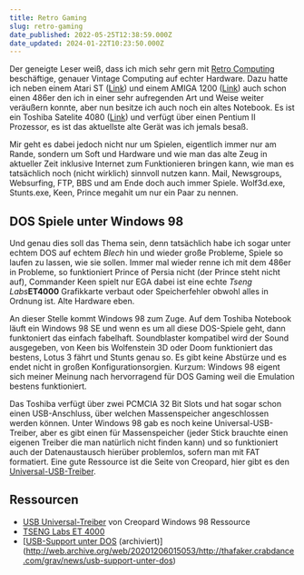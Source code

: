 ```yaml
---
title: Retro Gaming
slug: retro-gaming
date_published: 2022-05-25T12:38:59.000Z
date_updated: 2024-01-22T10:23:50.000Z
---
```


Der geneigte Leser weiß, dass ich mich sehr gern mit [Retro Computing](__GHOST_URL__/tag/vintage-computing/) beschäftige, genauer Vintage Computing auf echter Hardware. Dazu hatte ich neben einem Atari ST ([Link](__GHOST_URL__/atari-1040-st-in-2018/)) und einem AMIGA 1200 ([Link](__GHOST_URL__/amiga-retro-computing/)) auch schon einen 486er den ich in einer sehr aufregenden Art und Weise weiter veräußern konnte, aber nun besitze ich auch noch ein altes Notebook. Es ist ein Toshiba Satelite 4080 ([Link](https://www.ebay.de/itm/185401637349?chn=ps&amp;norover=1&amp;mkevt=1&amp;mkrid=707-159967-267642-0&amp;mkcid=2&amp;itemid=185401637349&amp;targetid=1325693166479&amp;device=c&amp;mktype=pla&amp;googleloc=1004363&amp;poi=&amp;campaignid=12876320283&amp;mkgroupid=125994436481&amp;rlsatarget=pla-1325693166479&amp;abcId=9300534&amp;merchantid=7364532&amp;gclid=CjwKCAjwp7eUBhBeEiwAZbHwkff_nMeEzqie27S8Es30xR_Ok7evc1ouLtdUoiIl7pERn8ipv6dlnhoCNjQQAvD_BwE)) und verfügt über einen Pentium II Prozessor, es ist das aktuellste alte Gerät was ich jemals besaß.

Mir geht es dabei jedoch nicht nur um Spielen, eigentlich immer nur am Rande, sondern um Soft und Hardware und wie man das alte Zeug in aktueller Zeit inklusive Internet zum Funktionieren bringen kann, wie man es tatsächlich noch (nicht wirklich) sinnvoll nutzen kann. Mail, Newsgroups, Websurfing, FTP, BBS und am Ende doch auch immer Spiele. Wolf3d.exe, Stunts.exe, Keen, Prince megahit um nur ein Paar zu nennen. 

## DOS Spiele unter Windows 98

Und genau dies soll das Thema sein, denn tatsächlich habe ich sogar unter echtem DOS auf echtem *Blech* hin und wieder große Probleme, Spiele so laufen zu lassen, wie sie sollen. Immer mal wieder renne ich mit dem 486er in Probleme, so funktioniert Prince of Persia nicht (der Prince steht nicht auf), Commander Keen spielt nur EGA dabei ist eine echte *Tseng Labs***ET4000** Grafikkarte verbaut oder Speicherfehler obwohl alles in Ordnung ist. Alte Hardware eben.

An dieser Stelle kommt Windows 98 zum Zuge. Auf dem Toshiba Notebook läuft ein Windows 98 SE und wenn es um all diese DOS-Spiele geht, dann funktoniert das einfach fabelhaft. Soundblaster kompatibel wird der Sound ausgegeben, von Keen bis Wolfenstein 3D oder Doom funktioniert das bestens, Lotus 3 fährt und Stunts genau so. Es gibt keine Abstürze und es endet nicht in großen Konfigurationsorgien. Kurzum: Windows 98 eigent sich meiner Meinung nach hervorragend für DOS Gaming weil die Emulation bestens funktioniert.

Das Toshiba verfügt über zwei PCMCIA 32 Bit Slots und hat sogar schon einen USB-Anschluss, über welchen Massenspeicher angeschlossen werden können. Unter Windows 98 gab es noch keine Universal-USB-Treiber, aber es gibt einen für Massenspeicher (jeder Stick brauchte einen eigenen Treiber die man natürlich nicht finden kann) und so funktioniert auch der Datenaustausch hierüber problemlos, sofern man mit FAT formatiert. Eine gute Ressource ist die Seite von Creopard, hier gibt es den [Universal-USB-Treiber](https://www.creopard.de/projekte/windows-98-se-nusb-geraetetreiber-fuer-usb.htm).

## Ressourcen

- [USB Universal-Treiber](https://www.creopard.de/projekte/windows-98-se-nusb-geraetetreiber-fuer-usb.htm) von Creopard Windows 98 Ressource
- [TSENG Labs ET 4000](https://de.wikipedia.org/wiki/Tseng_Labs)
- [[USB-Support unter DOS](__GHOST_URL__/usb-support-unter-ms-dos/) (archiviert)](http://web.archive.org/web/20201206015053/http://thafaker.crabdance.com/grav/news/usb-support-unter-dos)
